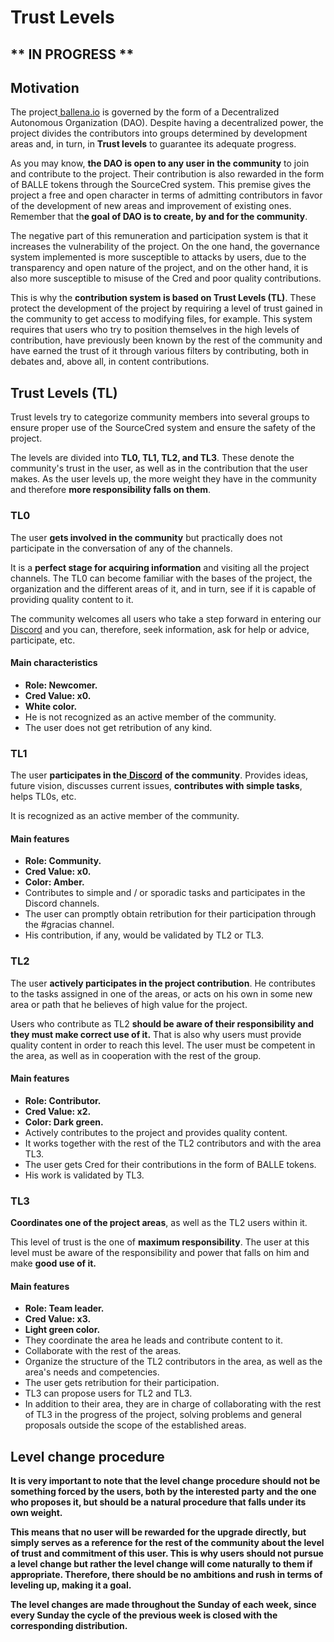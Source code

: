 # Trust Levels

## **\*\* IN PROGRESS \*\***

## **Motivation**

The project[ ballena.io](https://ballena.io/) is governed by the form of a Decentralized Autonomous Organization \(DAO\). Despite having a decentralized power, the project divides the contributors into groups determined by development areas and, in turn, in **Trust levels** to guarantee its adequate progress.

As you may know, **the DAO is open to any user in the community** to join and contribute to the project. Their contribution is also rewarded in the form of BALLE tokens through the SourceCred system. This premise gives the project a free and open character in terms of admitting contributors in favor of the development of new areas and improvement of existing ones. Remember that th**e goal of DAO is to create, by and for the community**.

The negative part of this remuneration and participation system is that it increases the vulnerability of the project. On the one hand, the governance system implemented is more susceptible to attacks by users, due to the transparency and open nature of the project, and on the other hand, it is also more susceptible to misuse of the Cred and poor quality contributions.

This is why the **contribution system is based on Trust Levels \(TL\)**. These protect the development of the project by requiring a level of trust gained in the community to get access to modifying files, for example. This system requires that users who try to position themselves in the high levels of contribution, have previously been known by the rest of the community and have earned the trust of it through various filters by contributing, both in debates and, above all, in content contributions.

## **Trust Levels \(TL\)**

Trust levels try to categorize community members into several groups to ensure proper use of the SourceCred system and ensure the safety of the project.

The levels are divided into **TL0, TL1, TL2, and TL3**. These denote the community's trust in the user, as well as in the contribution that the user makes. As the user levels up, the more weight they have in the community and therefore **more responsibility falls on them**.



### **TL0**

The user **gets involved in the community** but practically does not participate in the conversation of any of the channels.

It is a **perfect stage for acquiring information** and visiting all the project channels. The TL0 can become familiar with the bases of the project, the organization and the different areas of it, and in turn, see if it is capable of providing quality content to it.

The community welcomes all users who take a step forward in entering our[ Discord](https://discord.gg/X3XHjtsS) and you can, therefore, seek information, ask for help or advice, participate, etc.

#### Main characteristics

* **Role: Newcomer.**
* **Cred Value: x0.**
* **White color.**
* He is not recognized as an active member of the community.
* The user does not get retribution of any kind.





### **TL1**

The user **participates in the**[ **Discord**](https://discord.gg/X3XHjtsS) **of the community**. Provides ideas, future vision, discusses current issues, **contributes with simple tasks**, helps TL0s, etc.

It is recognized as an active member of the community.

#### Main features

* **Role: Community.**
* **Cred Value: x0.**
* **Color: Amber.**
* Contributes to simple and / or sporadic tasks and participates in the Discord channels.
* The user can promptly obtain retribution for their participation through the \#gracias channel.
* His contribution, if any, would be validated by TL2 or TL3.





### **TL2**

The user **actively participates in the project contribution**. He contributes to the tasks assigned in one of the areas, or acts on his own in some new area or path that he believes of high value for the project.

Users who contribute as TL2 **should be aware of their responsibility and they must make correct use of it.** That is also why users must provide quality content in order to reach this level. The user must be competent in the area, as well as in cooperation with the rest of the group.

#### Main features

* **Role: Contributor.**
* **Cred Value: x2.**
* **Color: Dark green.**
* Actively contributes to the project and provides quality content.
* It works together with the rest of the TL2 contributors and with the area TL3.
* The user gets Cred for their contributions in the form of BALLE tokens.
* His work is validated by TL3.





### **TL3**

**Coordinates one of the project areas**, as well as the TL2 users within it.

This level of trust is the one of **maximum responsibility**. The user at this level must be aware of the responsibility and power that falls on him and make **good use of it.**

#### Main features

* **Role: Team leader.**
* **Cred Value: x3.**
* **Light green color.**
* They coordinate the area he leads and contribute content to it.
* Collaborate with the rest of the areas.
* Organize the structure of the TL2 contributors in the area, as well as the area's needs and competencies.
* The user gets retribution for their participation.
* TL3 can propose users for TL2 and TL3.
* In addition to their area, they are in charge of collaborating with the rest of TL3 in the progress of the project, solving problems and general proposals outside the scope of the established areas.

## **Level change procedure**

**It is very important to note that the level change procedure should not be something forced by the users, both by the interested party and the one who proposes it, but should be a natural procedure that falls under its own weight.**

**This means that no user will be rewarded for the upgrade directly, but simply serves as a reference for the rest of the community about the level of trust and commitment of this user. This is why users should not pursue a level change but rather the level change will come naturally to them if appropriate. Therefore, there should be no ambitions and rush in terms of leveling up, making it a goal.**

**The level changes are made throughout the Sunday of each week, since every Sunday the cycle of the previous week is closed with the corresponding distribution.**  


  




  


